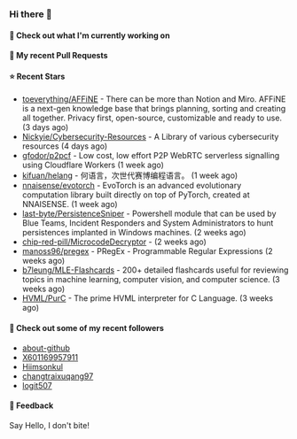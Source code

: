 ### Hi there 👋

#### 👷 Check out what I'm currently working on

#### 🔨 My recent Pull Requests


#### ⭐ Recent Stars

- [toeverything/AFFiNE](https://github.com/toeverything/AFFiNE) - There can be more than Notion and Miro. AFFiNE is a next-gen knowledge base that brings planning, sorting and creating all together. Privacy first, open-source, customizable and ready to use.  (3 days ago)
- [Nickyie/Cybersecurity-Resources](https://github.com/Nickyie/Cybersecurity-Resources) - A Library of various cybersecurity resources (4 days ago)
- [gfodor/p2pcf](https://github.com/gfodor/p2pcf) - Low cost, low effort P2P WebRTC serverless signalling using Cloudflare Workers (1 week ago)
- [kifuan/helang](https://github.com/kifuan/helang) - 何语言，次世代赛博编程语言。 (1 week ago)
- [nnaisense/evotorch](https://github.com/nnaisense/evotorch) - EvoTorch is an advanced evolutionary computation library built directly on top of PyTorch, created at NNAISENSE. (1 week ago)
- [last-byte/PersistenceSniper](https://github.com/last-byte/PersistenceSniper) - Powershell module that can be used by Blue Teams, Incident Responders and System Administrators to hunt persistences implanted in Windows machines. (2 weeks ago)
- [chip-red-pill/MicrocodeDecryptor](https://github.com/chip-red-pill/MicrocodeDecryptor) -  (2 weeks ago)
- [manoss96/pregex](https://github.com/manoss96/pregex) - PRegEx - Programmable Regular Expressions (2 weeks ago)
- [b7leung/MLE-Flashcards](https://github.com/b7leung/MLE-Flashcards) - 200&#43; detailed flashcards useful for reviewing topics in machine learning, computer vision, and computer science. (3 weeks ago)
- [HVML/PurC](https://github.com/HVML/PurC) - The prime HVML interpreter for C Language. (3 weeks ago)

#### 👯 Check out some of my recent followers

- [about-github](https://github.com/about-github)
- [X601169957911](https://github.com/X601169957911)
- [Hiimsonkul](https://github.com/Hiimsonkul)
- [changtraixuqang97](https://github.com/changtraixuqang97)
- [logit507](https://github.com/logit507)

#### 💬 Feedback

Say Hello, I don't bite!